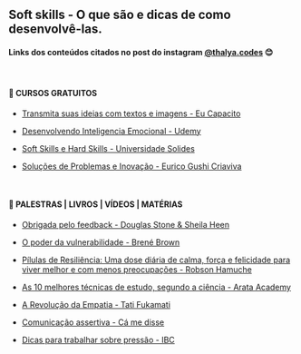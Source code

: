 ## Soft skills - O que são e dicas de como desenvolvê-las.

####  Links dos conteúdos citados no post do instagram [@thalya.codes](https://www.instagram.com/thalya.codes/) 😊
<br/>

#### 🌻 CURSOS GRATUITOS

* [Transmita suas ideias com textos e imagens - Eu Capacito](https://eucapacito.com.br/curso-ec/transmita-suas-ideias-com-textos-e-imagens/)

* [Desenvolvendo Inteligencia Emocional - Udemy](https://www.udemy.com/course/desenvolvendo-inteligencia-emocional/)

* [Soft Skills e Hard Skills - Universidade Solides](https://universidade.solides.com.br/course/soft-skills-e-hard-skills/)

* [Soluções de Problemas e Inovação - Eurico Gushi Criaviva](https://www.youtube.com/watch?v=RkwNtuWYtww&list=PL2yXThNOubz_hwx5dnIlmdrrJhlpwRoX5)

<br/>

#### 🌼 PALESTRAS  |   LIVROS  |  VÍDEOS |  MATÉRIAS

* [Obrigada pelo feedback - Douglas Stone & Sheila Heen](https://www.amazon.com.br/Obrigado-pelo-feedback-Sheila-Heen/dp/8582850263/ref=asc_df_8582850263/?tag=googleshopp00-20&linkCode=df0&hvadid=379720936468&hvpos=&hvnetw=g&hvrand=11351538636981822327&hvpone=&hvptwo=&hvqmt=&hvdev=c&hvdvcmdl=&hvlocint=&hvlocphy=1001655&hvtargid=pla-811829788925&psc=1)
* [ O poder da vulnerabilidade - Brené Brown](https://www.ted.com/talks/brene_brown_the_power_of_vulnerability?language=pt-br)

* [Pílulas de Resiliência: Uma dose diária de calma, força e felicidade para viver melhor e com menos preocupações - Robson Hamuche](https://www.amazon.com.br/P%C3%ADlulas-Resili%C3%AAncia-di%C3%A1ria-felicidade-preocupa%C3%A7%C3%B5es/dp/8545203985/ref=asc_df_8545203985/?tag=googleshopp00-20&linkCode=df0&hvadid=379787837906&hvpos=&hvnetw=g&hvrand=7587748124182264861&hvpone=&hvptwo=&hvqmt=&hvdev=c&hvdvcmdl=&hvlocint=&hvlocphy=1001655&hvtargid=pla-917998755022&psc=1)

* [As 10 melhores técnicas de estudo, segundo a ciência - Arata Academy
](https://www.youtube.com/watch?v=kE0MCzyFNBI)

* [A Revolução da Empatia -  Tati Fukamati ](https://www.youtube.com/watch?v=M8sQwMZiBfM)

* [Comunicação assertiva - Cá me disse](https://www.youtube.com/playlist?list=PLCgiKXr3L_Up2iYH-TCpmWt_bnd2RY09U)

* [Dicas para trabalhar  sobre pressão - IBC ](https://www.ibccoaching.com.br/portal/coaching-carreira/dicas-trabalhar-sob-pressao/)
